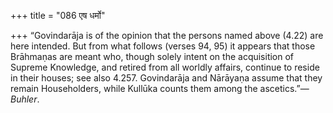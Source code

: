 +++
title = "086 एष धर्मो"

+++
“Govindarāja is of the opinion that the persons named above (4.22) are
here intended. But from what follows (verses 94, 95) it appears that
those Brāhmaṇas are meant who, though solely intent on the acquisition
of Supreme Knowledge, and retired from all worldly affairs, continue to
reside in their houses; see also 4.257. Govindarāja and Nārāyaṇa assume
that they remain Householders, while Kullūka counts them among the
ascetics.”—*Buhler*.
